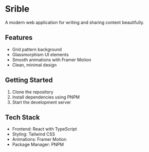 # Srible

A modern web application for writing and sharing content beautifully.

## Features

- Grid pattern background
- Glassmorphism UI elements
- Smooth animations with Framer Motion
- Clean, minimal design

## Getting Started

1. Clone the repository
2. Install dependencies using PNPM
3. Start the development server

## Tech Stack

- Frontend: React with TypeScript
- Styling: Tailwind CSS
- Animations: Framer Motion
- Package Manager: PNPM
